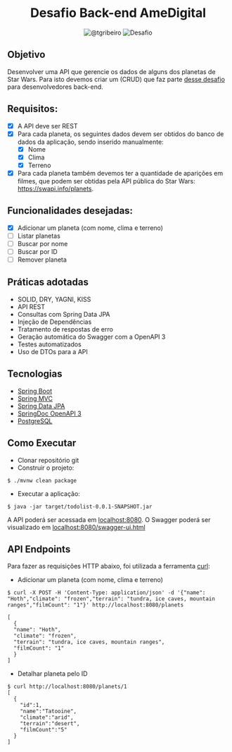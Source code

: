 <h1 align="center">
  Desafio Back-end AmeDigital
</h1>

<p align="center">
 <img src="https://img.shields.io/static/v1?label=Linkedin&message=@tgribeiro&color=8257E5&labelColor=000000" alt="@tgribeiro" />
 <img src="https://img.shields.io/static/v1?label=Tipo&message=Desafio&color=8257E5&labelColor=000000" alt="Desafio" />
</p>

## Objetivo

Desenvolver uma API que gerencie os dados de alguns dos planetas de Star Wars. Para isto devemos criar um (CRUD) que faz parte [desse desafio](https://github.com/AmeDigital/challenge-back-end-hit) para desenvolvedores back-end.

## Requisitos:
- [x]  A API deve ser REST
- [x] Para cada planeta, os seguintes dados devem ser obtidos do banco de dados da aplicação, sendo inserido manualmente:
  - [x] Nome
  - [x] Clima
  - [x] Terreno
- [x] Para cada planeta também devemos ter a quantidade de aparições em filmes, que podem ser obtidas pela API pública do Star Wars: https://swapi.info/planets.

## Funcionalidades desejadas:
- [x] Adicionar um planeta (com nome, clima e terreno)
- [ ] Listar planetas
- [ ] Buscar por nome
- [ ] Buscar por ID
- [ ] Remover planeta

## Práticas adotadas

- SOLID, DRY, YAGNI, KISS
- API REST
- Consultas com Spring Data JPA
- Injeção de Dependências
- Tratamento de respostas de erro
- Geração automática do Swagger com a OpenAPI 3
- Testes automatizados
- Uso de DTOs para a API

## Tecnologias

- [Spring Boot](https://spring.io/projects/spring-boot)
- [Spring MVC](https://docs.spring.io/spring-framework/reference/web/webmvc.html)
- [Spring Data JPA](https://spring.io/projects/spring-data-jpa)
- [SpringDoc OpenAPI 3](https://springdoc.org/v2/#spring-webflux-support)
- [PostgreSQL](https://www.postgresql.org/download/)

## Como Executar

- Clonar repositório git
- Construir o projeto:
```
$ ./mvnw clean package
```
- Executar a aplicação:
```
$ java -jar target/todolist-0.0.1-SNAPSHOT.jar
```

A API poderá ser acessada em [localhost:8080](http://localhost:8080).
O Swagger poderá ser visualizado em [localhost:8080/swagger-ui.html](http://localhost:8080/swagger-ui.html)

## API Endpoints

Para fazer as requisições HTTP abaixo, foi utilizada a ferramenta [curl](https://curl.se/):

- Adicionar um planeta (com nome, clima e terreno)
```
$ curl -X POST -H 'Content-Type: application/json' -d '{"name": "Hoth","climate": "frozen","terrain": "tundra, ice caves, mountain ranges","filmCount": "1"}' http://localhost:8080/planets

[
  {
  "name": "Hoth",
  "climate": "frozen",
  "terrain": "tundra, ice caves, mountain ranges",
  "filmCount": "1"
  }
]
```
- Detalhar planeta pelo ID
```
$ curl http://localhost:8080/planets/1
[
  {
    "id":1,
    "name":"Tatooine",
    "climate":"arid",
    "terrain":"desert",
    "filmCount":"5"
  }
]
```